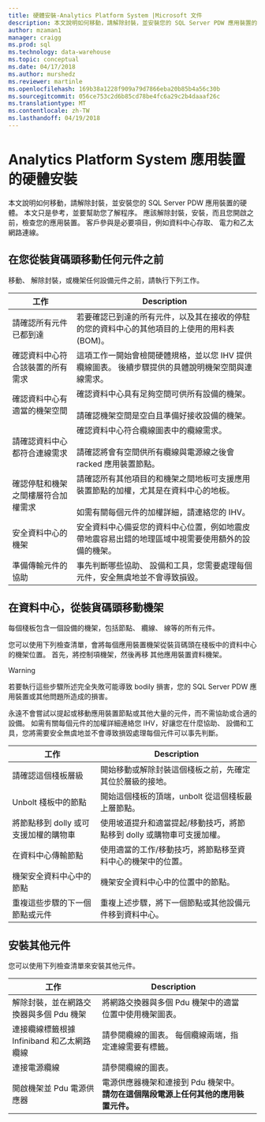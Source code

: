 ```yaml
---
title: 硬體安裝-Analytics Platform System |Microsoft 文件
description: 本文說明如何移動，請解除封裝，並安裝您的 SQL Server PDW 應用裝置的硬體。 本文只是參考，並要幫助您了解程序。 應該解除封裝，安裝，而且您開啟之前，檢查您的應用裝置。 客戶參與是必要項目，例如資料中心存取、 電力和乙太網路連線。
author: mzaman1
manager: craigg
ms.prod: sql
ms.technology: data-warehouse
ms.topic: conceptual
ms.date: 04/17/2018
ms.author: murshedz
ms.reviewer: martinle
ms.openlocfilehash: 169b38a1228f909a79d7866eba20b85b4a56c30b
ms.sourcegitcommit: 056ce753c2d6b85cd78be4fc6a29c2b4daaaf26c
ms.translationtype: MT
ms.contentlocale: zh-TW
ms.lasthandoff: 04/19/2018
---
```

# <a name="hardware-installation-for-analytics-platform-system-appliance"></a>Analytics Platform System 應用裝置的硬體安裝
本文說明如何移動，請解除封裝，並安裝您的 SQL Server PDW 應用裝置的硬體。 本文只是參考，並要幫助您了解程序。 應該解除封裝，安裝，而且您開啟之前，檢查您的應用裝置。 客戶參與是必要項目，例如資料中心存取、 電力和乙太網路連線。  
  
## <a name="BeforeMoving"></a>在您從裝貨碼頭移動任何元件之前  
移動、 解除封裝，或機架任何設備元件之前，請執行下列工作。  
  
|工作|Description|  
|--------|---------------|  
|請確認所有元件已都到達|若要確認已到達的所有元件，以及其在接收的停駐的您的資料中心的其他項目的上使用的用料表 (BOM)。|  
|確認資料中心符合該裝置的所有需求|這項工作一開始會檢閱硬體規格，並以您 IHV 提供纜線圖表。 後續步驟提供的具體說明機架空間與連線需求。|  
|確認資料中心有適當的機架空間|確認資料中心具有足夠空間可供所有設備的機架。<br /><br />請確認機架空間是空白且準備好接收設備的機架。|  
|請確認資料中心都符合連線需求|確認資料中心符合纜線圖表中的纜線需求。<br /><br />請確認將會有空間供所有纜線與電源線之後會 racked 應用裝置節點。|  
|確認停駐和機架之間樓層符合加權需求|請確認所有其他項目的和機架之間地板可支援應用裝置節點的加權，尤其是在資料中心的地板。<br /><br />如需有關每個元件的加權詳細，請連絡您的 IHV。|  
|安全資料中心的機架|安全資料中心備妥您的資料中心位置，例如地震皮帶地震容易出錯的地理區域中視需要使用額外的設備的機架。|  
|準備傳輸元件的協助|事先判斷哪些協助、 設備和工具，您需要處理每個元件，安全無虞地並不會導致損毀。|  
  
## <a name="Moving"></a>在資料中心，從裝貨碼頭移動機架  
每個棧板包含一個設備的機架，包括節點、 纜線、 線等的所有元件。  
  
您可以使用下列檢查清單，會將每個應用裝置機架從裝貨碼頭在棧板中的資料中心的機架位置。 首先，將控制項機架，然後再移 其他應用裝置資料機架。  
  
> [!WARNING]  
> 若要執行這些步驟所述完全失敗可能導致 bodily 損害，您的 SQL Server PDW 應用裝置或其他問題所造成的損害。  
>   
> 永遠不會嘗試以提起或移動應用裝置節點或其他大量的元件，而不需協助或合適的設備。 如需有關每個元件的加權詳細連絡您 IHV，好讓您在什麼協助、 設備和工具，您將需要安全無虞地並不會導致損毀處理每個元件可以事先判斷。  
  
|工作|Description|  
|--------|---------------|  
|請確認這個棧板層級|開始移動或解除封裝這個棧板之前，先確定其位於層級的接地。|  
|Unbolt 棧板中的節點|開始這個棧板的頂端，unbolt 從這個棧板最上層節點。|  
|將節點移到 dolly 或可支援加權的購物車|使用坡道提升和適當提起/移動技巧，將節點移到 dolly 或購物車可支援加權。|  
|在資料中心傳輸節點|使用適當的工作/移動技巧，將節點移至資料中心的機架中的位置。|  
|機架安全資料中心中的節點|機架安全資料中心中的位置中的節點。|  
|重複這些步驟的下一個節點或元件|重複上述步驟，將下一個節點或其他設備元件移到資料中心。|  
  
## <a name="AfterMoving"></a>安裝其他元件  
您可以使用下列檢查清單來安裝其他元件。  
  
|工作|Description||  
|--------|---------------|-|  
|解除封裝，並在網路交換器與多個 Pdu 機架|將網路交換器與多個 Pdu 機架中的適當位置中使用機架圖表。||  
|連接纜線標籤根據 Infiniband 和乙太網路纜線|請參閱纜線的圖表。 每個纜線兩端，指定連線需要有標籤。||  
|連接電源纜線|請參閱纜線的圖表。||  
|開啟機架並 Pdu 電源供應器|電源供應器機架和連接到 Pdu 機架中。 **請勿在這個階段電源上任何其他的應用裝置元件。**||  
  
<!-- MISSING LINKS ## See Also  
[Common Metadata Query Examples &#40;SQL Server PDW&#41;](../sqlpdw/common-metadata-query-examples-sql-server-pdw.md)  -->  
  
